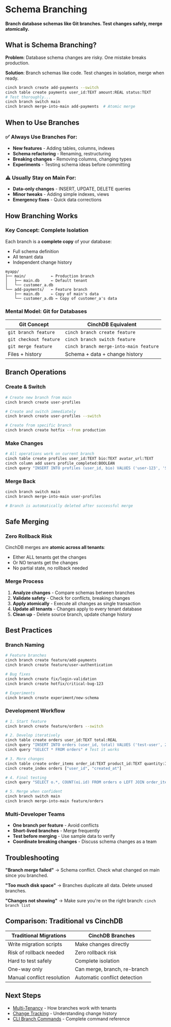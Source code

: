 # Schema Branching

**Branch database schemas like Git branches. Test changes safely, merge atomically.**

## What is Schema Branching?

**Problem**: Database schema changes are risky. One mistake breaks production.

**Solution**: Branch schemas like code. Test changes in isolation, merge when ready.

```bash
cinch branch create add-payments --switch
cinch table create payments user_id:TEXT amount:REAL status:TEXT
# Test thoroughly...
cinch branch switch main  
cinch branch merge-into-main add-payments  # Atomic merge
```

## When to Use Branches

### ✅ **Always Use Branches For:**
- **New features** - Adding tables, columns, indexes
- **Schema refactoring** - Renaming, restructuring  
- **Breaking changes** - Removing columns, changing types
- **Experiments** - Testing schema ideas before committing

### ⚠️ **Usually Stay on Main For:**
- **Data-only changes** - INSERT, UPDATE, DELETE queries
- **Minor tweaks** - Adding simple indexes, views
- **Emergency fixes** - Quick data corrections

## How Branching Works

### Key Concept: **Complete Isolation**

Each branch is a **complete copy** of your database:
- Full schema definition
- All tenant data
- Independent change history

```
myapp/
├── main/           ← Production branch
│   ├── main.db     ← Default tenant
│   └── customer_a.db  
└── add-payments/   ← Feature branch  
    ├── main.db     ← Copy of main's data
    └── customer_a.db ← Copy of customer_a's data
```

### Mental Model: **Git for Databases**

| Git Concept | CinchDB Equivalent |
|-------------|-------------------|
| `git branch feature` | `cinch branch create feature` |
| `git checkout feature` | `cinch branch switch feature` |
| `git merge feature` | `cinch branch merge-into-main feature` |
| Files + history | Schema + data + change history |

## Branch Operations

### Create & Switch
```bash
# Create new branch from main
cinch branch create user-profiles

# Create and switch immediately  
cinch branch create user-profiles --switch

# Create from specific branch
cinch branch create hotfix --from production
```

### Make Changes
```bash
# All operations work on current branch
cinch table create profiles user_id:TEXT bio:TEXT avatar_url:TEXT
cinch column add users profile_completed:BOOLEAN
cinch query "INSERT INTO profiles (user_id, bio) VALUES ('user-123', 'Software developer')"
```

### Merge Back
```bash
cinch branch switch main
cinch branch merge-into-main user-profiles

# Branch is automatically deleted after successful merge
```

## Safe Merging

### Zero Rollback Risk

CinchDB merges are **atomic across all tenants**:
- Either ALL tenants get the changes
- Or NO tenants get the changes  
- No partial state, no rollback needed

### Merge Process
1. **Analyze changes** - Compare schemas between branches
2. **Validate safety** - Check for conflicts, breaking changes  
3. **Apply atomically** - Execute all changes as single transaction
4. **Update all tenants** - Changes apply to every tenant database
5. **Clean up** - Delete source branch, update change history

## Best Practices

### Branch Naming
```bash
# Feature branches
cinch branch create feature/add-payments
cinch branch create feature/user-authentication  

# Bug fixes
cinch branch create fix/login-validation
cinch branch create hotfix/critical-bug-123

# Experiments  
cinch branch create experiment/new-schema
```

### Development Workflow
```bash
# 1. Start feature
cinch branch create feature/orders --switch

# 2. Develop iteratively
cinch table create orders user_id:TEXT total:REAL
cinch query "INSERT INTO orders (user_id, total) VALUES ('test-user', 29.99)"
cinch query "SELECT * FROM orders" # Test it works

# 3. More changes
cinch table create order_items order_id:TEXT product_id:TEXT quantity:INTEGER
cinch create_index orders ["user_id", "created_at"]

# 4. Final testing
cinch query "SELECT o.*, COUNT(oi.id) FROM orders o LEFT JOIN order_items oi ON o.id = oi.order_id GROUP BY o.id"

# 5. Merge when confident
cinch branch switch main
cinch branch merge-into-main feature/orders
```

### Multi-Developer Teams
- **One branch per feature** - Avoid conflicts
- **Short-lived branches** - Merge frequently  
- **Test before merging** - Use sample data to verify
- **Coordinate breaking changes** - Discuss schema changes as a team

## Troubleshooting

**"Branch merge failed"** → Schema conflict. Check what changed on main since you branched.

**"Too much disk space"** → Branches duplicate all data. Delete unused branches.

**"Changes not showing"** → Make sure you're on the right branch: `cinch branch list`

## Comparison: Traditional vs CinchDB

| Traditional Migrations | CinchDB Branches |
|----------------------|------------------|
| Write migration scripts | Make changes directly |
| Risk of rollback needed | Zero rollback risk |
| Hard to test safely | Complete isolation |
| One-way only | Can merge, branch, re-branch |
| Manual conflict resolution | Automatic conflict detection |

## Next Steps

- [Multi-Tenancy](multi-tenancy.md) - How branches work with tenants
- [Change Tracking](change-tracking.md) - Understanding change history
- [CLI Branch Commands](../cli/branch.md) - Complete command reference